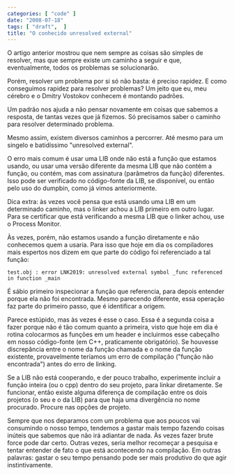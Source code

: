 ```yaml
---
categories: [ "code" ]
date: "2008-07-18"
tags: [ "draft",  ]
title: "O conhecido unresolved external"
---
```

O artigo anterior mostrou que nem sempre as coisas são simples de
resolver, mas que sempre existe um caminho a seguir e que, eventualmente,
todos os problemas se solucionarão.

Porém, resolver um problema por si só não basta: é preciso rapidez. E
como conseguimos rapidez para resolver problemas? Um jeito que eu,
meu cérebro e o Dmitry Vostokov conhecem é montando padrões.

Um padrão nos ajuda a não pensar novamente em coisas que sabemos
a resposta, de tantas vezes que já fizemos. Só precisamos saber o
caminho para resolver determinado problema.

Mesmo assim, existem diversos caminhos a percorrer. Até mesmo para um
singelo e batidíssimo "unresolved external".

O erro mais comum é usar uma LIB onde não está a função que estamos
usando, ou usar uma versão diferente da mesma LIB que não contém
a função, ou contém, mas com assinatura (parâmetros da função)
diferentes. Isso pode ser verificado no código-fonte da LIB, se
disponível, ou então pelo uso do dumpbin, como já vimos anteriormente.

Dica extra: às vezes você pensa que está usando uma LIB em um
determinado caminho, mas o linker achou a LIB primeiro em outro
lugar. Para se certificar que está verificando a mesma LIB que o linker
achou, use o Process Monitor.

Às vezes, porém, não estamos usando a função diretamente e não
conhecemos quem a usaria. Para isso que hoje em dia os compiladores
mais espertos nos dizem em que parte do código foi referenciado a tal
função:

    
    test.obj : error LNK2019: unresolved external symbol _func referenced
    in function _main

É sábio primeiro inspecionar a função que referencia, para depois
entender porque ela não foi encontrada. Mesmo parecendo diferente,
essa operação faz parte do primeiro passo, que é identificar a origem.

Parece estúpido, mas às vezes é esse o caso. Essa é a segunda coisa
a fazer porque não é tão comum quanto a primeira, visto que hoje em
dia é rotina colocarmos as funções em um header e incluirmos esse
cabeçalho em nosso código-fonte (em C++, praticamente obrigatório). Se
houvesse discrepância entre o nome da função chamada e o nome da
função existente, provavelmente teríamos um erro de compilação
("função não encontrada") antes do erro de linking.

Se a LIB não está cooperando, e der pouco trabalho, experimente
incluir a função inteira (ou o cpp) dentro do seu projeto, para linkar
diretamente. Se funcionar, então existe alguma diferença de compilação
entre os dois projetos (o seu e o da LIB) para que haja uma divergência
no nome procurado. Procure nas opções de projeto.

Sempre que nos deparamos com um problema que aos poucos vai consumindo
o nosso tempo, tendemos a gastar mais tempo fazendo coisas inúteis que
sabemos que não irá adiantar de nada. Às vezes fazer brute force pode
dar certo. Outras vezes, seria melhor recomeçar a pesquisa e tentar
entender de fato o que está acontecendo na compilação. Em outras
palavras: gastar o seu tempo pensando pode ser mais produtivo do que
agir instintivamente.
